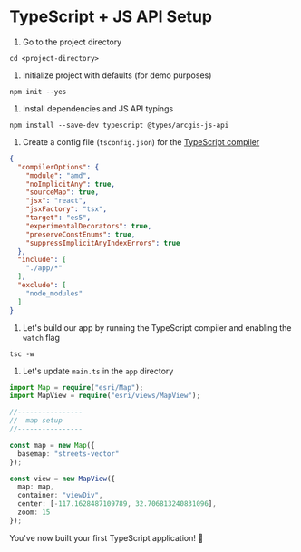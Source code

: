 # TypeScript + JS API Setup

1. Go to the project directory

  ```
  cd <project-directory>
  ```

1. Initialize project with defaults (for demo purposes)

  ```
  npm init --yes
  ```

1. Install dependencies and JS API typings

  ```
  npm install --save-dev typescript @types/arcgis-js-api
  ```

1. Create a config file (`tsconfig.json`) for the [TypeScript compiler](https://developers.arcgis.com/javascript/latest/guide/typescript-setup/index.html#compile-typescript)

  ```json
  {
    "compilerOptions": {
      "module": "amd",
      "noImplicitAny": true,
      "sourceMap": true,
      "jsx": "react",
      "jsxFactory": "tsx",
      "target": "es5",
      "experimentalDecorators": true,
      "preserveConstEnums": true,
      "suppressImplicitAnyIndexErrors": true
    },
    "include": [
      "./app/*"
    ],
    "exclude": [
      "node_modules"
    ]
  }
  ```

1. Let's build our app by running the TypeScript compiler and enabling the `watch` flag

  ```
  tsc -w
  ```

1. Let's update `main.ts` in the `app` directory

  ```ts
  import Map = require("esri/Map");
  import MapView = require("esri/views/MapView");
  
  //----------------
  //  map setup
  //----------------
  
  const map = new Map({
    basemap: "streets-vector"
  });
  
  const view = new MapView({
    map: map,
    container: "viewDiv",
    center: [-117.1628487109789, 32.706813240831096],
    zoom: 15
  });
  ```

  You've now built your first TypeScript application! 🎉
